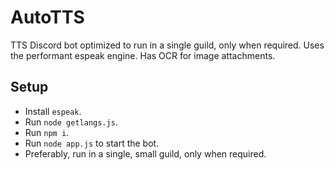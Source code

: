 # AutoTTS  
  
TTS Discord bot optimized to run in a single guild, only when required. Uses the performant espeak engine. Has OCR for image attachments.  
  
## Setup  
  
- Install `espeak`.
- Run `node getlangs.js`.
- Run `npm i`.
- Run `node app.js` to start the bot.
- Preferably, run in a single, small guild, only when required.